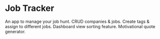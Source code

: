 # Job Tracker

An app to manage your job hunt. 
CRUD companies & jobs. 
Create tags & assign to different jobs. 
Dashboard view sorting feature. 
Motivational quote generator. 